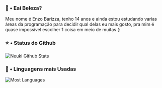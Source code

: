 ### 👋 • Eai Beleza?

Meu nome é Enzo Barizza, tenho 14 anos e ainda estou estudando varias áreas da programação para decidir qual delas eu mais gosto, pra mim é quase impossível escolher 1 coisa em meio de muitas (:

### ⭐ • Status do Github

<img align="center" src="https://github-readme-stats.vercel.app/api?username=EnzoBarizza&include_all_commits=true&count_private=true&show_icons=true&line_height=20&title_color=DB7A8C&icon_color=AE224A&text_color=D3D3D3&bg_color=0,000000,A4002A" alt="Neuki Github Stats">

### 🔗 • Linguagens mais Usadas

<img align="center" src="https://github-readme-stats.vercel.app/api/top-langs/?username=EnzoBarizza&include_all_commits=true&count_private=true&show_icons=true&line_height=20&title_color=DB7A8C&icon_color=AE224A&text_color=D3D3D3&bg_color=0,000000,A4002A" alt="Most Languages">

